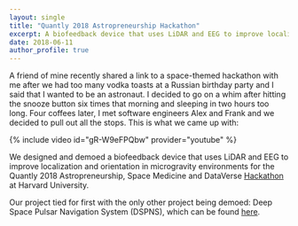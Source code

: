 ```yaml
---
layout: single
title: "Quantly 2018 Astropreneurship Hackathon"
excerpt: A biofeedback device that uses LiDAR and EEG to improve localization and orientation in microgravity environments
date: 2018-06-11
author_profile: true
---
```


A friend of mine recently shared a link to a space-themed hackathon with me after we had too many vodka toasts at a Russian birthday party and I said that I wanted to be an astronaut. I decided to go on a whim after hitting the snooze button six times that morning and sleeping in two hours too long. Four coffees later, I met software engineers Alex and Frank and we decided to pull out all the stops. This is what we came up with:


{% include video id="gR-W9eFPQbw" provider="youtube" %} 


We designed and demoed a biofeedback device that uses LiDAR and EEG to improve localization and orientation in microgravity environments for the Quantly 2018 Astropreneurship, Space Medicine and DataVerse [Hackathon](https://www.quantlyhackathon2018.org/) at Harvard University.


Our project tied for first with the only other project being demoed: Deep Space Pulsar Navigation System (DSPNS), which can be found [here](https://devpost.com/software/deep-space-pulsar-navigation-system-dspns).
